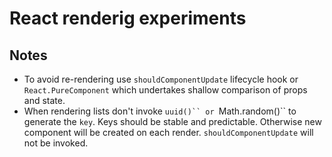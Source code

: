 # React renderig experiments

## Notes

- To avoid re-rendering use `shouldComponentUpdate` lifecycle hook or `React.PureComponent` which undertakes shallow comparison of props and state.
- When rendering lists don't invoke `uuid()`` or `Math.random()`` to generate the `key`. Keys should be stable and predictable. Otherwise new component will be created on each render. `shouldComponentUpdate` will not be invoked.
